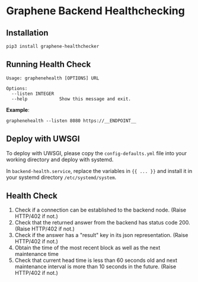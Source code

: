 # Graphene Backend Healthchecking

## Installation

    pip3 install graphene-healthchecker

## Running Health Check

```
Usage: graphenehealth [OPTIONS] URL

Options:
  --listen INTEGER
  --help            Show this message and exit.
```

**Example**:

```
graphenehealth --listen 8080 https://__ENDPOINT__
```

## Deploy with UWSGI

To deploy with UWSGI, please copy the `config-defaults.yml` file
into your working directory and deploy with systemd.

In `backend-health.service`, replace the variables in `{{ ... }}`
and install it in your systemd directory `/etc/systemd/system`.

## Health Check

1. Check if a connection can be established to the backend node. 
   (Raise HTTP/402 if not.)
2. Check that the returned answer from the backend has status code 200.
   (Raise HTTP/402 if not.)
3. Check if the answer has a "result" key in its json representation.
   (Raise HTTP/402 if not.)
4. Obtain the time of the most recent block as well as the next
   maintenance time
5. Check that current head time is less than 60 seconds old and next
   maintenance interval is more than 10 seconds in the future.
   (Raise HTTP/402 if not.)
